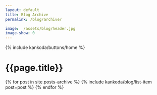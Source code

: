 ```yaml
---
layout: default
title: Blog Archive
permalink: /blog/archive/

image:  /assets/blog/header.jpg
image-show: 0
---
```


{% include kankoda/buttons/home %}

<h1>{{page.title}}</h1>

<div class="paper">
  {% for post in site.posts-archive %}
    {% include kankoda/blog/list-item post=post %}
  {% endfor %}
</div>
